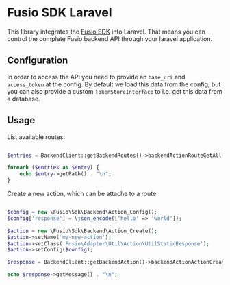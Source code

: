 
# Fusio SDK Laravel

This library integrates the [Fusio SDK](https://github.com/apioo/fusio-sdk-php) into Laravel. That means you can control
the complete Fusio backend API through your laravel application.

## Configuration

In order to access the API you need to provide an `base_uri` and `access_token` at the config. By default we load this
data from the config, but you can also provide a custom `TokenStoreInterface` to i.e. get this data from a database.

## Usage

List available routes:

```php

$entries = BackendClient::getBackendRoutes()->backendActionRouteGetAll(null)->getEntry();

foreach ($entries as $entry) {
    echo $entry->getPath() . "\n";
}

```

Create a new action, which can be attache to a route:

```php

$config = new \Fusio\Sdk\Backend\Action_Config();
$config['response'] = \json_encode(['hello' => 'world']);

$action = new \Fusio\Sdk\Backend\Action_Create();
$action->setName('my-new-action');
$action->setClass('Fusio\Adapter\Util\Action\UtilStaticResponse');
$action->setConfig($config);

$response = BackendClient::getBackendAction()->backendActionActionCreate($action);

echo $response->getMessage() . "\n";

```
